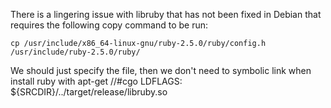 
There is a lingering issue with libruby that has not been fixed in Debian  that
requires the following copy command to be run: 

```
cp /usr/include/x86_64-linux-gnu/ruby-2.5.0/ruby/config.h /usr/include/ruby-2.5.0/ruby/
```

We should just specify the file, then we don't need to symbolic link when
install ruby with apt-get
//#cgo LDFLAGS: ${SRCDIR}/../target/release/libruby.so

